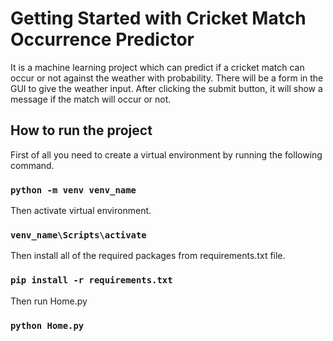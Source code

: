 # Getting Started with Cricket Match Occurrence Predictor

It is a machine learning project which can predict if a cricket match can occur or not against the weather with probability. There will be a form in the GUI to give the weather input. After clicking the submit button, it will show a message if the match will occur or not.


## How to run the project

First of all you need to create a virtual environment by running the following command.

### `python -m venv venv_name`

Then activate virtual environment.

### `venv_name\Scripts\activate`

Then install all of the required packages from requirements.txt file.

### `pip install -r requirements.txt`

Then run Home.py

### `python Home.py`
